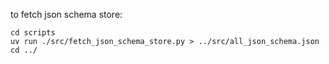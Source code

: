 to fetch json schema store:

```shell
cd scripts
uv run ./src/fetch_json_schema_store.py > ../src/all_json_schema.json
cd ../
```
